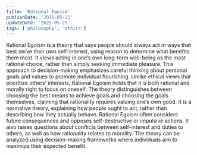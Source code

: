 ```yaml
---
title: 'Rational Egoism'
publishDate: '2025-05-25'
updateDate: '2025-05-25'
tags: ['philosophy', 'ethics']
---
```


Rational Egoism is a theory that says people should always act in ways that best serve their own self-interest, using reason to determine what benefits them most. It views acting in one’s own long-term well-being as the most rational choice, rather than simply seeking immediate pleasure. This approach to decision-making emphasizes careful thinking about personal goals and values to promote individual flourishing. Unlike ethical views that prioritize others’ interests, Rational Egoism holds that it is both rational and morally right to focus on oneself. The theory distinguishes between choosing the best means to achieve goals and choosing the goals themselves, claiming that rationality requires valuing one’s own good. It is a normative theory, explaining how people ought to act, rather than describing how they actually behave. Rational Egoism often considers future consequences and opposes self-destructive or impulsive actions. It also raises questions about conflicts between self-interest and duties to others, as well as how rationality relates to morality. The theory can be analyzed using decision-making frameworks where individuals aim to maximize their expected benefit.
